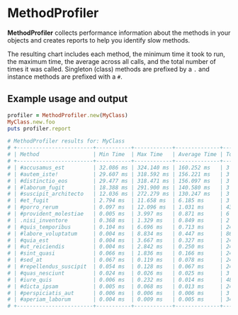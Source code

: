 # MethodProfiler

**MethodProfiler** collects performance information about the methods in your objects and creates reports to help you identify slow methods.

The resulting chart includes each method, the minimum time it took to run, the maximum time, the average across all calls, and the total number of times it was called. Singleton (class) methods are prefixed by a `.` and instance methods are prefixed with a `#`.

## Example usage and output

```ruby
profiler = MethodProfiler.new(MyClass)
MyClass.new.foo
puts profiler.report

# MethodProfiler results for: MyClass
# +------------------------+-----------+------------+--------------+-------------+
# | Method                 | Min Time  | Max Time   | Average Time | Total Calls |
# +------------------------+-----------+------------+--------------+-------------+
# | #accusamus_est         | 32.086 ms | 324.140 ms | 160.252 ms   | 3           |
# | #autem_iste!           | 29.607 ms | 318.592 ms | 156.221 ms   | 3           |
# | #distinctio_eos        | 29.477 ms | 318.471 ms | 156.097 ms   | 3           |
# | #laborum_fugit         | 18.388 ms | 291.900 ms | 140.580 ms   | 3           |
# | #suscipit_architecto   | 12.036 ms | 272.279 ms | 130.247 ms   | 3           |
# | #et_fugit              | 2.794 ms  | 11.658 ms  | 6.185 ms     | 3           |
# | #porro_rerum           | 0.097 ms  | 12.096 ms  | 1.031 ms     | 43          |
# | #provident_molestiae   | 0.005 ms  | 3.997 ms   | 0.871 ms     | 6           |
# | .nisi_inventore        | 0.368 ms  | 1.329 ms   | 0.849 ms     | 2           |
# | #quis_temporibus       | 0.104 ms  | 6.696 ms   | 0.713 ms     | 24          |
# | #labore_voluptatum     | 0.004 ms  | 8.834 ms   | 0.447 ms     | 86          |
# | #quia_est              | 0.004 ms  | 3.667 ms   | 0.327 ms     | 24          |
# | #ut_reiciendis         | 0.004 ms  | 2.842 ms   | 0.250 ms     | 24          |
# | #sint_quasi            | 0.066 ms  | 1.836 ms   | 0.166 ms     | 24          |
# | #sed_at                | 0.067 ms  | 0.119 ms   | 0.078 ms     | 24          |
# | #repellendus_suscipit  | 0.054 ms  | 0.128 ms   | 0.067 ms     | 24          |
# | #quas_nesciunt         | 0.024 ms  | 0.026 ms   | 0.025 ms     | 3           |
# | #iure_quis             | 0.006 ms  | 0.232 ms   | 0.014 ms     | 48          |
# | #dicta_ipsam           | 0.005 ms  | 0.068 ms   | 0.013 ms     | 24          |
# | #perspiciatis_aut      | 0.006 ms  | 0.006 ms   | 0.006 ms     | 3           |
# | #aperiam_laborum       | 0.004 ms  | 0.009 ms   | 0.005 ms     | 34          |
# +------------------------+-----------+------------+--------------+-------------+
```

